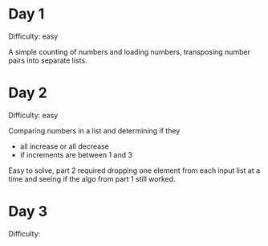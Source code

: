 # Day 1

Difficulty: easy

A simple counting of numbers and loading numbers, transposing number pairs into separate lists.

# Day 2

Difficulty: easy

Comparing numbers in a list and determining if they

-   all increase or all decrease
-   if increments are between 1 and 3

Easy to solve, part 2 required dropping one element from each input list at a time and seeing if the algo from part 1 still worked.

# Day 3

Difficulty:
